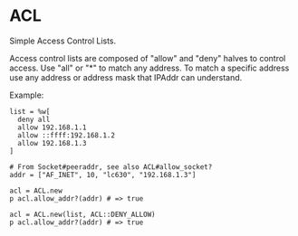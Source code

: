 # ACL

Simple Access Control Lists.

Access control lists are composed of "allow" and "deny" halves to control
access.  Use "all" or "*" to match any address.  To match a specific address
use any address or address mask that IPAddr can understand.

Example:

    list = %w[
      deny all
      allow 192.168.1.1
      allow ::ffff:192.168.1.2
      allow 192.168.1.3
    ]

    # From Socket#peeraddr, see also ACL#allow_socket?
    addr = ["AF_INET", 10, "lc630", "192.168.1.3"]

    acl = ACL.new
    p acl.allow_addr?(addr) # => true

    acl = ACL.new(list, ACL::DENY_ALLOW)
    p acl.allow_addr?(addr) # => true